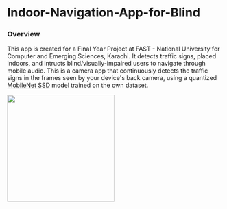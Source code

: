 # Indoor-Navigation-App-for-Blind
### Overview

This app is created for a Final Year Project at FAST - National University for Computer and Emerging Sciences, Karachi. 
It detects traffic signs, placed indoors, and intructs blind/visually-impaired users to navigate through mobile audio. This is a camera app that continuously detects the traffic signs in the frames seen by your device's back camera, using a quantized [MobileNet SSD](https://github.com/tensorflow/models/tree/master/research/object_detection) model trained on the own dataset.

<img src="screens/stop.gif" alt="" width="250"/>



